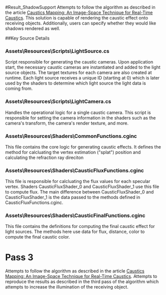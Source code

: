 #Result_ShadowSupport
Attempts to follow the algorithm as described in the article [Caustics Mapping: An Image-Space Technique for Real-Time Caustics](https://ieeexplore.ieee.org/document/4069236). This solution is capable of rendering the caustic effect onto receiving objects. Additionally, users can specify whether they would like shadows rendered as well.

##Key Source Details

### Assets\Resources\Scripts\LightSource.cs
Script responsible for generating the caustic cameras. Upon application start, the necessary caustic cameras are instantiated and added to the light source objects. The target textures for each camera are also created at runtime. Each light source receives a unique ID (starting at 0) which is later used by the shaders to determine which light source the light data is coming from.

### Assets\Resources\Scripts\LightCamera.cs
Handles the operational logic for a single caustic camera. This script is responsible for setting the camera information in the shaders such as the camera's transform, the camera's render texture, and more. 

### Assets\Resources\Shaders\CommonFunctions.cginc
This file contains the core logic for generating caustic effects. It defines the method
for calcluating the vertex estimation ("splat") position and calculating the refraction ray direciton

### Assets\Resources\Shaders\CausticFluxFunctions.cginc
This file is responsible for calcluating the flux values for each specular vertex. Shaders CausticFluxShader_0 and CausticFluxShader_1 use this file to compute flux. The main difference between CausticFluxShader_0 and CausticFluxShader_1 is the data passed to the methods defined in CausticFluxFunctions.cginc.

### Assets\Resources\Shaders\CausticFinalFunctions.cginc
This file contains the definitions for computing the final caustic effect for light sources. The methods here use data for flux, distance, color to compute the final caustic color.

# Pass 3
Attempts to follow the algorithm as described in the article [Caustics Mapping: An Image-Space Technique for Real-Time Caustics](https://ieeexplore.ieee.org/document/4069236). Attempts to reproduce the results as described in the third pass of the algorithm which attempts to increase the illumination of the receiving object.